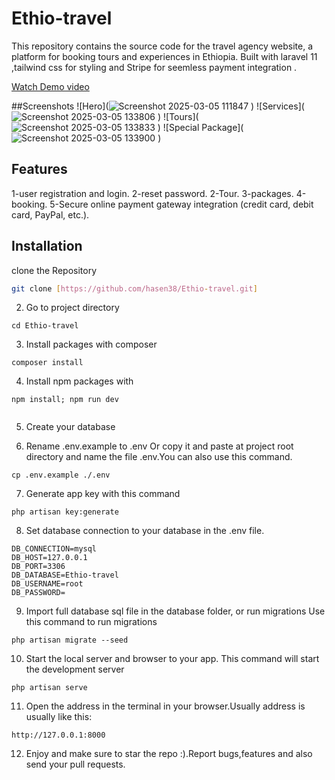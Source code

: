 # Ethio-travel 

This repository contains the source code for the travel agency website, a platform for booking tours and experiences in Ethiopia.  Built with laravel 11 ,tailwind css for styling and Stripe for seemless payment integration .

[Watch Demo video](https://youtu.be/yjoGlbUIK5I)

##Screenshots
![Hero](![Screenshot 2025-03-05 111847](https://github.com/user-attachments/assets/941062ca-d25f-47bc-b9dc-8bd3431365b3)
)
![Services](![Screenshot 2025-03-05 133806](https://github.com/user-attachments/assets/bc8a4be3-f5c7-4769-8af0-abaf7820b3fb)
)
![Tours](![Screenshot 2025-03-05 133833](https://github.com/user-attachments/assets/1cbae325-34d5-48ad-b7d9-a74b4811dee2)
)
![Special Package](![Screenshot 2025-03-05 133900](https://github.com/user-attachments/assets/ea8794a9-1990-4729-898c-bc3f0a85cfe3)
)


## Features

1-user registration and login.
2-reset password.
2-Tour.
3-packages.
4-booking.
5-Secure online payment gateway integration (credit card, debit card, PayPal, etc.).


## Installation <a name="installation"></a>

clone the Repository

 ```bash
 git clone [https://github.com/hasen38/Ethio-travel.git]
 ```
2. Go to project directory

```
cd Ethio-travel

```

3. Install packages with composer

```
composer install

```

4. Install npm packages with 
```
npm install; npm run dev


```
5. Create your database 

6. Rename .env.example to .env Or copy it and paste at project root directory and name the file .env.You can also use this command.

```
cp .env.example ./.env

```
7. Generate app key with this command
```
php artisan key:generate

```

8. Set database connection to your database in the .env file.

```
DB_CONNECTION=mysql
DB_HOST=127.0.0.1
DB_PORT=3306
DB_DATABASE=Ethio-travel
DB_USERNAME=root
DB_PASSWORD=

```
9. Import full database sql file in the database folder, or run migrations
Use this command to run migrations

```
php artisan migrate --seed

```
10. Start the local server and browser to your app.
This command will start the development server
```
php artisan serve

```

11. Open the address in the terminal in your browser.Usually address is usually like this:
```
http://127.0.0.1:8000

```
12. Enjoy and make sure to star the repo :).Report bugs,features and also send your pull requests.

